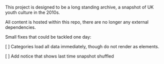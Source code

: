 This project is designed to be a long standing archive, a snapshot of UK youth culture in the 2010s.

All content is hosted within this repo, there are no longer any external dependencies.

Small fixes that could be tackled one day:

[ ] Categories load all data immediately, though do not render as elements.

[ ] Add notice that shows last time snapshot shuffled
